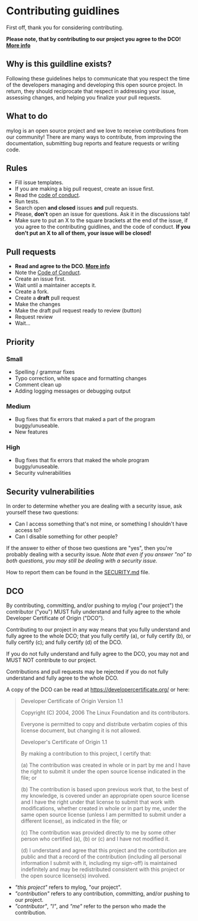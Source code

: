 # Contributing guidlines

First off, thank you for considering contributing.

**Please note, that by contributing to our project you agree to the DCO! [More info](#dco)**

## Why is this guildline exists?

Following these guidelines helps to communicate that you respect the time of
the developers managing and developing this open source project. In return,
they should reciprocate that respect in addressing your issue, assessing
changes, and helping you finalize your pull requests.

## What to do

mylog is an open source project and we love to receive contributions from our
community! There are many ways to contribute, from improving the
documentation, submitting bug reports and feature requests or writing code.

## Rules

- Fill issue templates.
- If you are making a big pull request, create an issue first.
- Read the [code of conduct](CODE_OF_CONDUCT.md).
- Run tests.
- Search open **and closed** issues **and** pull requests.
- Please, **don't** open an issue for questions. Ask it in the discussions tab!
- Make sure to put an X to the square brackets at the end of the issue, if you
  agree to the contributing guidlines, and the code of conduct.
  **If you don't put an X to all of them, your issue will be closed!**

## Pull requests

- **Read and agree to the DCO. [More info](#dco)**
- Note the [Code of Conduct](CODE_OF_CONDUCT.md).
- Create an issue first.
- Wait until a maintainer accepts it.
- Create a fork.
- Create a **draft** pull request
- Make the changes
- Make the draft pull request ready to review (button)
- Request review
- Wait...

## Priority

### Small

- Spelling / grammar fixes
- Typo correction, white space and formatting changes
- Comment clean up
- Adding logging messages or debugging output

### Medium

- Bug fixes that fix errors that maked a part of the program buggy/unuseable.
- New features

### High

- Bug fixes that fix errors that maked the whole program buggy/unuseable.
- Security vulnerabilities

## Security vulnerabilities

In order to determine whether you are dealing with a security issue, ask
yourself these two questions:

- Can I access something that's not mine, or something I shouldn't have access
  to?
- Can I disable something for other people?

If the answer to either of those two questions are "yes", then you're probably
dealing with a security issue. _Note that even if you answer "no" to both
questions, you may still be dealing with a security issue._

How to report them can be found in the [SECURITY.md](SECURITY.md) file.

## DCO

By contributing, committing, and/or pushing to mylog ("our project") the contributor ("you") MUST fully understand and fully agree to the whole Developer Certificate of Origin ("DCO").

Contributing to our project in any way means that you fully understand and fully agree to the whole DCO; that you fully certify (a), or fully certify (b), or fully certify (c); and fully certify (d) of the DCO.

If you do not fully understand and fully agree to the DCO, you may not and MUST NOT contribute to our project.

Contributions and pull requests may be rejected if you do not fully understand and fully agree to the whole DCO.

A copy of the DCO can be read at <https://developercertificate.org/> or here:

> Developer Certificate of Origin
> Version 1.1
>
> Copyright (C) 2004, 2006 The Linux Foundation and its contributors.
>
> Everyone is permitted to copy and distribute verbatim copies of this
> license document, but changing it is not allowed.
>
> Developer's Certificate of Origin 1.1
>
> By making a contribution to this project, I certify that:
>
> (a) The contribution was created in whole or in part by me and I
> have the right to submit it under the open source license
> indicated in the file; or
>
> (b) The contribution is based upon previous work that, to the best
> of my knowledge, is covered under an appropriate open source
> license and I have the right under that license to submit that
> work with modifications, whether created in whole or in part
> by me, under the same open source license (unless I am
> permitted to submit under a different license), as indicated
> in the file; or
>
> (c) The contribution was provided directly to me by some other
> person who certified (a), (b) or (c) and I have not modified
> it.
>
> (d) I understand and agree that this project and the contribution
> are public and that a record of the contribution (including all
> personal information I submit with it, including my sign-off) is
> maintained indefinitely and may be redistributed consistent with
> this project or the open source license(s) involved.

- _"this project"_ refers to mylog, "our project".
- _"contribution"_ refers to any contribution, committing, and/or pushing to our project.
- _"contributor"_, _"I"_, and _"me"_ refer to the person who made the contribution.
